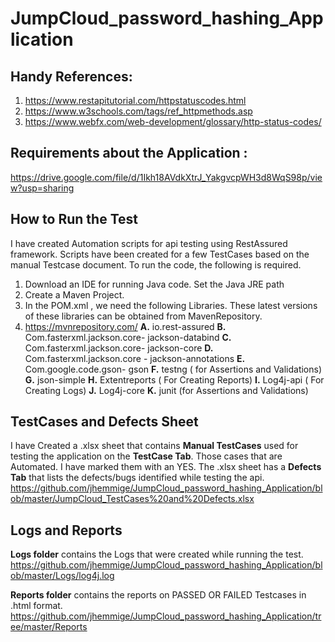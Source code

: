 # JumpCloud_password_hashing_Application

## Handy References:
1. https://www.restapitutorial.com/httpstatuscodes.html
2. https://www.w3schools.com/tags/ref_httpmethods.asp
3. https://www.webfx.com/web-development/glossary/http-status-codes/



## Requirements about the Application :						
https://drive.google.com/file/d/1Ikh18AVdkXtrJ_YakgvcpWH3d8WqS98p/view?usp=sharing


## How to Run the Test
I have created Automation scripts for api testing using RestAssured framework. 
Scripts have been created for a few TestCases based on the manual Testcase document. 
To run the code, the following is required.
1. Download an IDE for running Java code. Set the Java JRE path
2. Create a Maven Project.
3. In the POM.xml , we need the following Libraries. These latest versions of these libraries can be obtained from MavenRepository. 
4. https://mvnrepository.com/
   **A.**   io.rest-assured
   **B.**   Com.fasterxml.jackson.core- jackson-databind
   **C.**   Com.fasterxml.jackson.core- jackson-core
   **D.**   Com.fasterxml.jackson.core - jackson-annotations
   **E.**   Com.google.code.gson- gson
   **F.**   testng ( for Assertions and Validations)
   **G.**   json-simple
   **H.**   Extentreports ( For Creating Reports)
   **I.**   Log4j-api ( For Creating Logs)
   **J.**   Log4j-core 
   **K.**   junit (for Assertions and Validations)

## TestCases and Defects Sheet
I have Created a .xlsx sheet that contains **Manual TestCases** used for testing the application on the **TestCase Tab**.
Those cases that are Automated. I have marked them with an YES.
The .xlsx sheet has a **Defects Tab** that lists the defects/bugs identified while testing the api.
https://github.com/jhemmige/JumpCloud_password_hashing_Application/blob/master/JumpCloud_TestCases%20and%20Defects.xlsx

## Logs and Reports
**Logs folder** contains the Logs that were created while running the test.
https://github.com/jhemmige/JumpCloud_password_hashing_Application/blob/master/Logs/log4j.log

**Reports folder** contains the reports on PASSED OR FAILED Testcases in .html format.
https://github.com/jhemmige/JumpCloud_password_hashing_Application/tree/master/Reports

